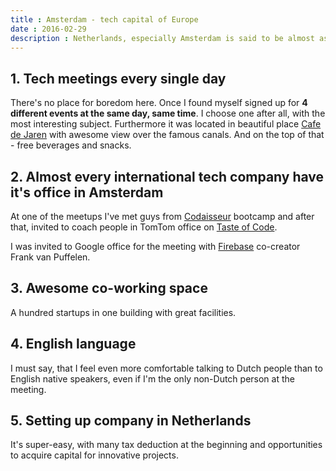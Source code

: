```yaml
---
title : Amsterdam - tech capital of Europe
date : 2016-02-29
description : Netherlands, especially Amsterdam is said to be almost as filled with entrepreneurs as California in US. You can go to tech conferences, workshops and meetups each day of the month. With free pizza and beverages
---
```


## 1. Tech meetings every single day

There's no place for boredom here. Once I found myself signed up for **4 different events at the same day, same time**. I choose one after all, with the most interesting subject. Furthermore it was located in beautiful place [Cafe de Jaren](https://www.google.com/maps/place/The+garden+cafe+amsterdam/@52.3680688,4.8932314,17z/data=!4m7!1m4!3m3!1s0x47c609bf8d21aea1:0x590109a54075ba7b!2sNieuwe+Doelenstraat+20,+1012+CP+Amsterdam,+Netherlands!3b1!3m1!1s0x47c609bfed51e57d:0xd4cac42be4ee433e?hl=en) with awesome view over the  famous canals. And on the top of that - free beverages and snacks.

## 2. Almost every international tech company have it's office in Amsterdam

<!-- <img class="img-responsive" src="/images/calendar.jpg" alt="Busy calendar" > -->

At one of the meetups I've met guys from [Codaisseur](www.codaisseur.com) bootcamp and after that, invited to coach people in TomTom office on [Taste of Code](event).

I was invited to Google office for the meeting with [Firebase](http://firebase.com/) co-creator Frank van Puffelen.

## 3. Awesome co-working space

A hundred startups in one building with great facilities.

## 4. English language

I must say, that I feel even more comfortable talking to Dutch people than to English native speakers, even if I'm the only non-Dutch person at the meeting.

## 5. Setting up company in Netherlands

It's super-easy, with many tax deduction at the beginning and opportunities to acquire capital for innovative projects.
